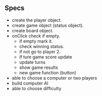 ## Specs
* create the player object.
* create game object (status object).
* create board object.
* onClick check if empty.
  * if empty mark it.
  * check winning status.
  * if not go to player 2.
  * if ture game score update
  * update turns
  * show game results
  * new game function (button)
* able to choose a computer or two players
* build computer AI
* able to choose difficulty
